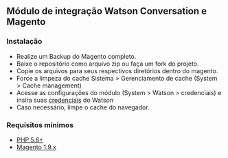 
<h2>Módulo de integração Watson Conversation e Magento</h2>

<h3>Instalação</h3>

<ul>
  <li>Realize um Backup do Magento completo.</li>
  <li>Baixe o repositório como arquivo zip ou faça um fork do projeto.</li>
  <li>Copie os arquivos para seus respectivos diretórios dentro do magento.</li>
  <li>Force a limpeza do cache Sistema > Gerenciamento de cache (System > Cache management)</li>
  <li>Acesse as configurações do módulo (System > Watson > credenciais) e insira suas <a href="https://console.bluemix.net/docs/services/watson/getting-started-credentials.html#service-credentials-for-watson-services">credenciais</a> do Watson</li>
  <li>Caso necessário, limpe o cache do navegador.</li>                                                                       </ul>
  
  <h3>Requisitos mínimos</h3>
  
  <ul>
  <li><a href="http://www.php.net/">PHP 5.6+</a></li>
  <li><a href="https://magento.com/">Magento 1.9.x</a></li>
</ul>
